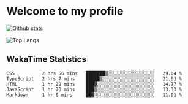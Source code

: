 # Welcome to my profile

![Github stats](https://github-readme-stats.vercel.app/api?username=xinthose&show_icons=true&theme=radical&count_private=true)

![Top Langs](https://github-readme-stats.vercel.app/api/top-langs/?username=xinthose)

## WakaTime Statistics
<!--START_SECTION:waka-->
```text
CSS          2 hrs 56 mins   ███████▒░░░░░░░░░░░░░░░░░   29.04 % 
TypeScript   2 hrs 7 mins    █████▒░░░░░░░░░░░░░░░░░░░   21.03 % 
HTML         1 hr 29 mins    ███▓░░░░░░░░░░░░░░░░░░░░░   14.77 % 
JavaScript   1 hr 20 mins    ███▒░░░░░░░░░░░░░░░░░░░░░   13.33 % 
Markdown     1 hr 6 mins     ██▓░░░░░░░░░░░░░░░░░░░░░░   11.01 % 
```
<!--END_SECTION:waka-->
